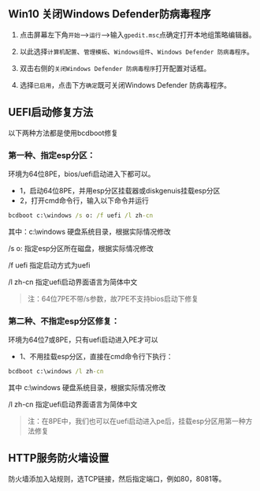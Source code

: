 ## Win10 关闭Windows Defender防病毒程序

1. 点击屏幕左下角`开始`-->`运行`-->输入`gpedit.msc`点确定打开本地组策略编辑器。

2. 以此选择`计算机配置`、`管理模板`、`Windows组件`、`Windows Defender 防病毒程序`。

3. 双击右侧的`关闭Windows Defender 防病毒程序`打开配置对话框。

4. 选择`已启用`，点击下方`确定`既可关闭Windows Defender 防病毒程序。

## UEFI启动修复方法

以下两种方法都是使用bcdboot修复

### 第一种、指定esp分区：

环境为64位8PE，bios/uefi启动进入下都可以。

* 1，启动64位8PE，并用esp分区挂载器或diskgenuis挂载esp分区
* 2，打开cmd命令行，输入以下命令并运行

```cmd
bcdboot c:\windows /s o: /f uefi /l zh-cn
```

其中：c:\windows 硬盘系统目录，根据实际情况修改

/s o: 指定esp分区所在磁盘，根据实际情况修改

/f uefi 指定启动方式为uefi

/l zh-cn 指定uefi启动界面语言为简体中文

> 注：64位7PE不带/s参数，故7PE不支持bios启动下修复

### 第二种、不指定esp分区修复：

环境为64位7或8PE，只有uefi启动进入PE才可以

* 1、不用挂载esp分区，直接在cmd命令行下执行：

```cmd
bcdboot c:\windows /l zh-cn
```

其中 c:\windows 硬盘系统目录，根据实际情况修改

/l zh-cn 指定uefi启动界面语言为简体中文

> 注：在8PE中，我们也可以在uefi启动进入pe后，挂载esp分区用第一种方法修复

## HTTP服务防火墙设置

防火墙添加入站规则，选TCP链接，然后指定端口，例如80，8081等。